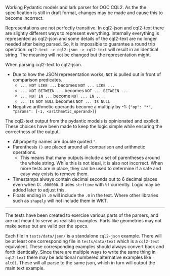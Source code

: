 Working Pydantic models and lark parser for OGC CQL2. As the the specification is still in draft format, changes may be made and cause this to become incorrect.

Representations are not perfectly transitive. In cql2-json and cql2-text there are slightly different ways to represent everything. Internally everything is represented as cql2-json and some details of the cql2-text are no longer needed after being parsed. So, it is impossible to guarantee a round trip operation: `cql2-text -> cql2-json -> cql2-text` will result in an identical string. The meaning will not be changed but the representation might.

When parsing cql2-text to cql2-json.
- Due to how the JSON representation works, `NOT` is pulled out in front of comparison predicates.
    - `... NOT LIKE ...` becomes `NOT ... LIKE ...`
    - `... NOT BETWEEN ...` becomes `NOT ... BETWEEN ...`
    - `... NOT IN ...` become `NOT ... IN ...`
    - `... IS NOT NULL` becomes `NOT ... IS NULL`
- Negative arithmetic operands become a multiply by -1: `{"op": "*", "params": [-1, <arithmetic_operand>]}`

The cql2-text output from the pydantic models is opinionated and explicit. These choices have been made to keep the logic simple while ensuring the correctness of the output.
- All property names are double quoted `"`.
- Parenthesis `()` are placed around all comparison and arithmetic operations.
    - This means that many outputs include a set of parentheses around the whole string. While this is not ideal, it is also not incorrect. When more tests are in place, they can be used to determine if a safe and easy way exists to remove them.
- Timestamps always contain decimal seconds out to 6 decimal places even when 0: `.000000`. It uses `strftime` with `%f` currently. Logic may be added later to adjust this.
- Floats ending in `.0` will include the `.0` in the text. Where other libraries such as `shapely` will not include them in WKT.

---

The tests have been created to exercise various parts of the parsers, and are not meant to serve as realistic examples. Parts like geometries may not make sense but are valid per the specs.

Each file in `tests/data/json/` is a standalone `cql2-json` example. There will be at least one corresponding file in `tests/data/text` which is a `cql2-text` equivalent. These corresponding examples should always convert back and forth identically. Since there are multiple ways to write the same thing in `cql2-text` there may be additional numbered alternative examples like `-alt01`. These will all parse to the same json, which in turn will output the main text example.
